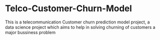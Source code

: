 # Telco-Customer-Churn-Model
This is a telecommunication Customer churn prediction model project, a data science project which aims to help in solving churning of customers a major bussiness problem
